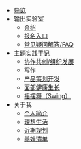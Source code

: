


- [导览](README.md)
- 输出实验室
  - [介绍](f_output/)
  - [报名入口](f_output/signup.md)
  - [常见疑问解答/FAQ](f_output/faq.md)
- 主题实践手记
  - [协作共创/组织发展]()
  - [写作](wr/)
  - [产品策划开发](devpdt/)
  - [面部健康生长]()   
  - [摇摆舞（Swing）](swing/)   
- 关于我
  - [个人简介](about.md)
  - [理想生活](about/ideallife_ishanshan.md)
  - [近期规划](https://docs.qq.com/doc/DVWlSYW53c1dtanB4)
  - [养娃清单](family/hb_parenting.md)
